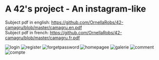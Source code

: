 # A 42's project - An instagram-like

Subject pdf in english: https://github.com/OrnellaRobs/42-camagru/blob/master/camagru.en.pdf <br />
Subject pdf in french: https://github.com/OrnellaRobs/42-camagru/blob/master/camagru.fr.pdf <br />

![login](https://user-images.githubusercontent.com/23618086/35680295-37886ea4-075a-11e8-8724-b3458a821fcc.png)
![register](https://user-images.githubusercontent.com/23618086/35680301-3bed96e0-075a-11e8-85ba-efff47a159cf.png)
![forgetpassword](https://user-images.githubusercontent.com/23618086/35680309-40ebc702-075a-11e8-963d-a8d6a4bbedd4.png)
![homepagee](https://user-images.githubusercontent.com/23618086/35680314-4614cb98-075a-11e8-882b-a5418a69a279.png)
![galerie](https://user-images.githubusercontent.com/23618086/35680336-5b8dfe4a-075a-11e8-90c4-fe899f6a4c42.png)
![comment](https://user-images.githubusercontent.com/23618086/35680379-7296ad62-075a-11e8-8907-eb33b67cde5b.png)
![compte](https://user-images.githubusercontent.com/23618086/35680382-76af2bf4-075a-11e8-9dbc-6886a0928c3f.png)
